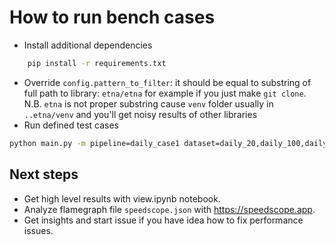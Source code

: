 # How to run bench cases  

- Install additional dependencies

```bash
    pip install -r requirements.txt
```
- Override `config.pattern_to_filter`: it should be equal to substring of full path to library: `etna/etna` for example if you just make `git clone`.  
N.B. `etna` is not proper substring cause `venv` folder usually in `..etna/venv` and you'll get noisy results of other libraries  
- Run defined test cases

```bash
python main.py -m pipeline=daily_case1 dataset=daily_20,daily_100,daily_1000,daily_5000
```

## Next steps

- Get high level results with view.ipynb notebook.
- Analyze flamegraph file `speedscope.json` with https://speedscope.app.
- Get insights and start issue if you have idea how to fix performance issues.
